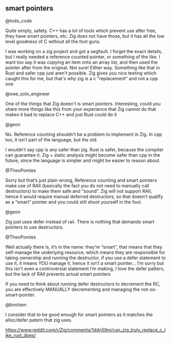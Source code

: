 
## smart pointers

@todo_code

Quite simply, safety. C++ has a lot of tools which prevent use after free, they have smart pointers, etc. Zig does not have those, but it has all the low level goodness of C without all the foot guns.

I was working on a zig project and got a segfault. I forget the exact details, but I really needed a reference counted pointer, or something of the like. I want too say it was copying an item onto an array list, and then used the pointer after from the original. Not sure! Either way. Something like that in Rust and safer cpp just aren't possible. Zig gives you nice testing which caught this for me, but that's why zig is a c "replacement" and not a cpp one

@swe_solo_engineer

One of the things that Zig doesn't is smart pointers. Interesting, could you share more things like this from your experience that Zig cannot do that makes it bad to replace C++ and just Rust could do it

@geon

No. Reference counting shouldn’t be a problem to implement in Zig. In cpp too, it isn’t part of the language, but the std.

I wouldn’t say cpp is any safer than zig. Rust is safer, because the compiler can guarantee it. Zig + static analysis might become safer than cpp in the future, since the language is simpler and might be easier to reason about.

@TheoPomies

Sorry but that’s just plain wrong, Reference counting and smart pointers make use of RAII (basically the fact you do not need to manually call destructors) to make them safe and “sound”. Zig will not support RAII, hence it would require manual deferred destructors, so that doesn’t qualify as a “smart” pointer and you could still shoot yourself in the foot.

@geon

Zig just uses defer instead of raii. There is nothing that demands smart pointers to use destructors.

@TheoPomies

Well actually there is, it’s in the name: they’re “smart”, that means that they self-manage the underlying resource, which means they are responsible for taking ownership and running the destructor, if you use a defer statement to use it, it means YOU manage it, hence it isn’t a smart pointer… I’m sorry but this isn’t even a controversial statement I’m making, I love the defer pattern, but the lack of RAII prevents actual smart pointers

If you need to think about running defer destructors to decrement the RC, you are effectively MANUALLY decrementing and managing the not-so-smart-pointer.

@bnolsen

I consider that to be good enough for smart pointers as it matches the alloc/defer patern that zig uses.

https://www.reddit.com/r/Zig/comments/1ddn59m/can_zig_truly_replace_c_like_rust_does/

